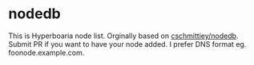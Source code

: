 nodedb
======

This is Hyperboaria node list. Orginally based on [cschmittiey/nodedb](https://github.com/cschmittiey/nodedb).
Submit PR if you want to have your node added. I prefer DNS format eg. foonode.example.com.
